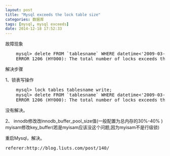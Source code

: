 ```yaml
---
layout: post
title: "Mysql exceeds the lock table size"
categories: 数据库 
tags: [mysql, mysql exceeds]
date: 2014-12-18 17:52:33
---
```


故障现象

<pre>
    mysql> delete FROM `tablesname` WHERE datetime<'2009-03-06';  
    ERROR 1206 (HY000): The total number of locks exceeds the lock table size  
</pre>


解决步骤

1、锁表写操作

<pre>
    mysql> lock tables tablesname write;  
    mysql> delete FROM `tablesname` WHERE datetime<'2009-03-06';  
    ERROR 1206 (HY000): The total number of locks exceeds the lock table size  
</pre>


没有解决。

2、 innodb修改改innodb_buffer_pool_size值(一般配置为总内存的30%-40% ) myisam修改key_buffer(若是myisam应该没这个问题,因为myisam不是行级锁)

重启Mysql，解决。

<pre>
referer:http://blog.liuts.com/post/140/
</pre>
